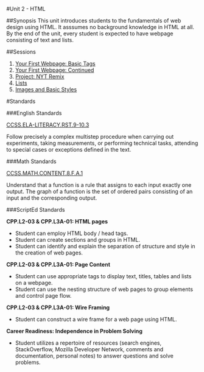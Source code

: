 #Unit 2 - HTML

##Synopsis
This unit introduces students to the fundamentals of web design using HTML. It asssumes no background knowledge in HTML at all. By the end of the unit, every student is expected to have webpage consisting of text and lists. 

##Sessions

1. [Your First Webpage: Basic Tags](sessions/1-BasicTags)
2. [Your First Webpage: Continued](sessions/2-BasicTags2)  
3. [Project: NYT Remix](sessions/3-project-nytRemix)
4. [Lists](sessions/4-listTable)
5. [Images and Basic Styles](sessions/5-ImageStyles)


  
#Standards

###English Standards
 
[CCSS.ELA-LITERACY.RST.9-10.3](http://www.corestandards.org/ELA-Literacy/RST/9-10/3/)

Follow precisely a complex multistep procedure when carrying out experiments, taking measurements, or performing technical tasks, attending to special cases or exceptions defined in the text.

###Math Standards
 
[CCSS.MATH.CONTENT.8.F.A.1](http://www.corestandards.org/Math/Content/8/F/A/1/)

Understand that a function is a rule that assigns to each input exactly one output. The graph of a function is the set of ordered pairs consisting of an input and the corresponding output.

###ScriptEd Standards

**CPP.L2-03 & CPP.L3A-01: HTML pages**  
* Student can employ HTML body / head tags.  
* Student can create sections and groups in HTML.      
* Student can identify and explain the separation of structure and style in the creation of web pages.

**CPP.L2-03 & CPP.L3A-01: Page Content**  
* Student can use appropriate tags to display text, titles, tables and lists on a webpage.  
* Student can use the nesting structure of web pages to group elements and control page flow.

**CPP.L2-03 & CPP.L3A-01: Wire Framing**  
* Student can construct a wire frame for a web page using HTML.
 
**Career Readiness: Independence in Problem Solving**  
* Student utilizes a repertoire of resources (search engines, StackOverflow, Mozilla Developer Network, comments and documentation, personal notes) to answer questions and solve problems.
